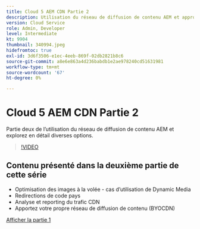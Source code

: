 ```yaml
---
title: Cloud 5 AEM CDN Partie 2
description: Utilisation du réseau de diffusion de contenu AEM et approfondissez les différentes options. (Entre 60 et 160 caractères)
version: Cloud Service
role: Admin, Developer
level: Intermediate
kt: 9904
thumbnail: 340994.jpeg
hidefromtoc: true
exl-id: 3d6f3506-e1ec-4eeb-869f-02db2821b8c6
source-git-commit: a8e6e863a4d236babdb1e2ae978240cd51631981
workflow-type: tm+mt
source-wordcount: '67'
ht-degree: 0%

---
```


# Cloud 5 AEM CDN Partie 2

Partie deux de l’utilisation du réseau de diffusion de contenu AEM et explorez en détail diverses options. 

>[!VIDEO](https://video.tv.adobe.com/v/340994/?quality=12&learn=on)

## Contenu présenté dans la deuxième partie de cette série

+ Optimisation des images à la volée - cas d’utilisation de Dynamic Media
+ Redirections de code pays
+ Analyse et reporting du trafic CDN
+ Apportez votre propre réseau de diffusion de contenu (BYOCDN)

[Afficher la partie 1](cloud5-aem-cdn-part1.md)